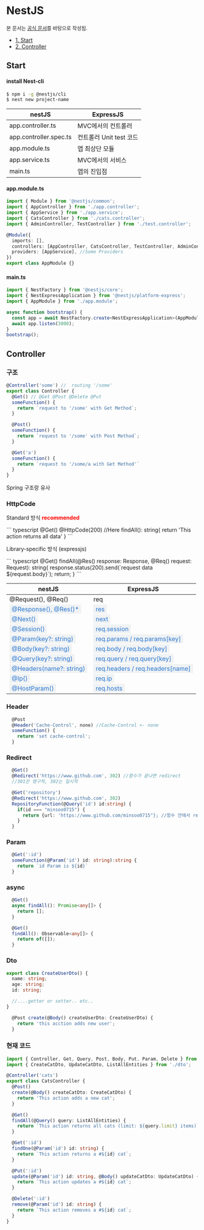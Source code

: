 # NestJS
<p style="font-size:13px;">본 문서는 <a href="https://docs.nestjs.com">공식 문서</a>를 바탕으로 작성됨.</p> 

<ul>
  <li><a href="#Start">1. Start</a></li>
  <li><a href="#Controller">2. Controller</a></li>

</ul>


## Start
<a id="#Start"></a>

#### install Nest-cli
```bash
$ npm i -g @nestjs/cli
$ nest new project-name
```

<table>
  <thead>
    <tr>
      <th>nestJS</th>
      <th>ExpressJS</th>
    </tr>
  </thead>
  <tbody>
    <tr>
      <td><span class="item">app.controller.ts</td>
      <td>MVC에서의 컨트롤러</td>
    </tr>
    <tr>
      <td><span class="item">app.controller.spec.ts</span></td>
      <td>컨트롤러 Unit test 코드</td>
    </tr>
    <tr>
      <td><span class="item">app.module.ts</td>
      <td>앱 최상단 모듈</td>
    </tr>
    <tr>
      <td><span class="item">app.service.ts</td>
      <td>MVC에서의 서비스</td>
    </tr>
    <tr>
      <td><span class="item">main.ts</td>
      <td>앱의 진입점</td>
    </tr>
  </tbody>
</table>


#### app.module.ts
```typescript
import { Module } from '@nestjs/common';
import { AppController } from './app.controller';
import { AppService } from './app.service';
import { CatsController } from './cats.controller';
import { AdminController, TestController } from './test.controller';

@Module({
  imports: [],
  controllers: [AppController, CatsController, TestController, AdminController], //Some controllers
  providers: [AppService], //Some Providers
})
export class AppModule {}

```

#### main.ts
```typescript
import { NestFactory } from '@nestjs/core';
import { NestExpressApplication } from '@nestjs/platform-express';
import { AppModule } from './app.module';

async function bootstrap() {
  const app = await NestFactory.create<NestExpressApplication>(AppModule);
  await app.listen(3000);
}
bootstrap();

```

## Controller
<a id="#Control"></a>


### 구조
```typescript
@Controller('some') //  routing '/some'
export class Controller {
  @Get() // @Get @Post @Delete @Put 
  someFunction() {
    return `request to '/some' with Get Method`;
  }

  @Post()
  someFunction() {
    return `request to '/some' with Post Method`;
  }

  @Get('a')
  someFunction() {
    return `request to '/some/a with Get Method'`
  }
}
```
Spring 구조랑 유사


### HttpCode
<p>Standard 방식 <strong style="color: red;">recommended</strong></p>
``` typescript
  @Get()
  @HttpCode(200) //Here
  findAll(): string{
    return 'This action returns all data'
  }
```
<p>Library-specific 방식 (expressjs)</p>
``` typescript
  @Get()
  findAll(@Res() response: Response, @Req() request: Request): string{
    response.status(200).send(`request data ${request.body}`);
    return;
  }
```
<table>
  <thead>
    <tr>
      <th>nestJS</th>
      <th>ExpressJS</th>
    </tr>
  </thead>
  <tbody>
    <tr>
      <td>@Request(), @Req()</td>
      <td>req</td>
    </tr>
    <tr>
      <td><span style="padding: 2px 6px; background-color: #f0f2f3;color: #2876d2;">@Response(), @Res()*</span></td>
      <td><span style="padding: 2px 6px; background-color: #f0f2f3;color: #2876d2;">res</td>
    </tr>
    <tr>
      <td><span style="padding: 2px 6px; background-color: #f0f2f3;color: #2876d2;">@Next()</td>
      <td><span style="padding: 2px 6px; background-color: #f0f2f3;color: #2876d2;">next</td>
    </tr><tr>
      <td><span style="padding: 2px 6px; background-color: #f0f2f3;color: #2876d2;">@Session()</td>
      <td><span style="padding: 2px 6px; background-color: #f0f2f3;color: #2876d2;">req.session</td>
    </tr><tr>
      <td><span style="padding: 2px 6px; background-color: #f0f2f3;color: #2876d2;">@Param(key?: string)</td>
      <td><span style="padding: 2px 6px; background-color: #f0f2f3;color: #2876d2;">req.params / req.params[key]</td>
    </tr><tr>
      <td><span style="padding: 2px 6px; background-color: #f0f2f3;color: #2876d2;">@Body(key?: string)</td>
      <td><span style="padding: 2px 6px; background-color: #f0f2f3;color: #2876d2;">req.body / req.body[key]</td>
    </tr>
    <tr>
      <td><span style="padding: 2px 6px; background-color: #f0f2f3;color: #2876d2;">@Query(key?: string)</td>
      <td><span style="padding: 2px 6px; background-color: #f0f2f3;color: #2876d2;">req.query / req.query[key]</td>
    </tr>
    <tr>
      <td><span style="padding: 2px 6px; background-color: #f0f2f3;color: #2876d2;">@Headers(name?: string)</td>
      <td><span style="padding: 2px 6px; background-color: #f0f2f3;color: #2876d2;">req.headers / req.headers[name]</td>
    </tr>
    <tr>
      <td><span style="padding: 2px 6px; background-color: #f0f2f3;color: #2876d2;">@Ip()</td>
      <td><span style="padding: 2px 6px; background-color: #f0f2f3;color: #2876d2;">req.ip</td>
    </tr>
    <tr>
      <td><span style="padding: 2px 6px; background-color: #f0f2f3;color: #2876d2;">@HostParam()</td>
      <td><span style="padding: 2px 6px; background-color: #f0f2f3;color: #2876d2;">req.hosts</td>
    </tr>
  </tbody>
</table>

### Header
``` typescript
  @Post
  @Header('Cache-Control', none) //Cache-Control <- none
  someFunction() {
    return 'set cache-control';
  }
```

### Redirect
``` typescript
  @Get()
  @Redirect('https://www.github.com', 302) //함수가 끝나면 redirect
  //301은 영구적, 302는 일시적

  @Get('repository')
  @Redirect('https://www.github.com', 302)
  RepositoryFunction(@Query('id') id:string) {
    if(id === "minsoo0715") {
      return {url: 'https://www.github.com/minsoo0715"}; //함수 안에서 redirect target을 바꿈
    }
  } 
```

### Param
``` typescript
  @Get(':id')
  someFunction(@Param('id') id: string):string {
    return `id Param is ${id}`
  }
```

### async
``` typescript
  @Get()
  async findAll(): Promise<any[]> {
    return [];
  }

  @Get()
  findAll(): Observable<any[]> {
    return of([]);
  }
  ```

  ### Dto

  ```typescript
  export class CreateUserDto() {
    name: string;
    age: string;
    id: string;

    //....getter or setter.. etc..
  }
```
```typescript
  @Post create(@Body() createUserDto: CreateUserDto) {
    return 'this acction adds new user';
  }
```
### 현재 코드
```typescript
import { Controller, Get, Query, Post, Body, Put, Param, Delete } from '@nestjs/common';
import { CreateCatDto, UpdateCatDto, ListAllEntities } from './dto';

@Controller('cats')
export class CatsController {
  @Post()
  create(@Body() createCatDto: CreateCatDto) {
    return 'This action adds a new cat';
  }

  @Get()
  findAll(@Query() query: ListAllEntities) {
    return `This action returns all cats (limit: ${query.limit} items)`;
  }

  @Get(':id')
  findOne(@Param('id') id: string) {
    return `This action returns a #${id} cat`;
  }

  @Put(':id')
  update(@Param('id') id: string, @Body() updateCatDto: UpdateCatDto) {
    return `This action updates a #${id} cat`;
  }

  @Delete(':id')
  remove(@Param('id') id: string) {
    return `This action removes a #${id} cat`;
  }
}
```  


